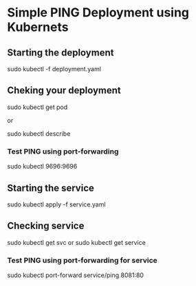 # Simple PING Deployment using Kubernets

## Starting the deployment
sudo kubectl -f deployment.yaml

## Cheking your deployment
sudo kubectl get pod 

or

sudo kubectl describe <deployment-name>

### Test PING using port-forwarding
sudo kubectl <deployment-name> 9696:9696

## Starting the service
sudo kubectl apply -f service.yaml

## Checking service
sudo kubectl get svc
or 
sudo kubectl get service

### Test PING using port-forwarding for service
sudo kubectl port-forward service/ping 8081:80


